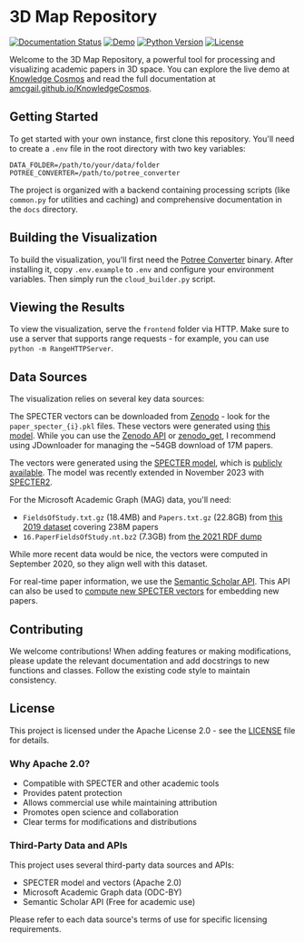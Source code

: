 # 3D Map Repository

[![Documentation Status](https://img.shields.io/website?label=docs&url=https://amcgail.github.io/KnowledgeCosmos/)](https://amcgail.github.io/KnowledgeCosmos/)
[![Demo](https://img.shields.io/website?label=demo&url=https://knowledge-cosmos-3d-map.s3.amazonaws.com/index.html)](https://knowledge-cosmos-3d-map.s3.amazonaws.com/index.html)
[![Python Version](https://img.shields.io/badge/python-3.7%2B-blue)](https://www.python.org/downloads/)
[![License](https://img.shields.io/badge/License-Apache%202.0-blue.svg)](https://opensource.org/licenses/Apache-2.0)

Welcome to the 3D Map Repository, a powerful tool for processing and visualizing academic papers in 3D space. You can explore the live demo at [Knowledge Cosmos](https://knowledge-cosmos-3d-map.s3.amazonaws.com/index.html) and read the full documentation at [amcgail.github.io/KnowledgeCosmos](https://amcgail.github.io/KnowledgeCosmos/).

## Getting Started

To get started with your own instance, first clone this repository. You'll need to create a `.env` file in the root directory with two key variables:
```
DATA_FOLDER=/path/to/your/data/folder
POTREE_CONVERTER=/path/to/potree_converter
```

The project is organized with a backend containing processing scripts (like `common.py` for utilities and caching) and comprehensive documentation in the `docs` directory.

## Building the Visualization

To build the visualization, you'll first need the [Potree Converter](https://github.com/potree/PotreeConverter/releases) binary. After installing it, copy `.env.example` to `.env` and configure your environment variables. Then simply run the `cloud_builder.py` script.

## Viewing the Results

To view the visualization, serve the `frontend` folder via HTTP. Make sure to use a server that supports range requests - for example, you can use `python -m RangeHTTPServer`. 

## Data Sources

The visualization relies on several key data sources:

The SPECTER vectors can be downloaded from [Zenodo](https://zenodo.org/records/4917086) - look for the `paper_specter_{i}.pkl` files. These vectors were generated using [this model](https://arxiv.org/pdf/2004.07180). While you can use the [Zenodo API](https://developers.zenodo.org/) or [zenodo_get](https://github.com/dvolgyes/zenodo_get), I recommend using JDownloader for managing the ~54GB download of 17M papers.

The vectors were generated using the [SPECTER model](https://github.com/allenai/specter), which is [publicly available](https://huggingface.co/allenai/specter). The model was recently extended in November 2023 with [SPECTER2](https://allenai.org/blog/specter2-adapting-scientific-document-embeddings-to-multiple-fields-and-task-formats-c95686c06567).

For the Microsoft Academic Graph (MAG) data, you'll need:
- `FieldsOfStudy.txt.gz` (18.4MB) and `Papers.txt.gz` (22.8GB) from [this 2019 dataset](https://zenodo.org/records/2628216) covering 238M papers
- `16.PaperFieldsOfStudy.nt.bz2` (7.3GB) from [the 2021 RDF dump](https://zenodo.org/records/4617285)

While more recent data would be nice, the vectors were computed in September 2020, so they align well with this dataset.

For real-time paper information, we use the [Semantic Scholar API](https://api.semanticscholar.org/api-docs/graph#tag/Paper-Data/operation/post_graph_get_papers). This API can also be used to [compute new SPECTER vectors](https://github.com/allenai/paper-embedding-public-apis) for embedding new papers.

## Contributing

We welcome contributions! When adding features or making modifications, please update the relevant documentation and add docstrings to new functions and classes. Follow the existing code style to maintain consistency.

## License

This project is licensed under the Apache License 2.0 - see the [LICENSE](LICENSE) file for details.

### Why Apache 2.0?

- Compatible with SPECTER and other academic tools
- Provides patent protection
- Allows commercial use while maintaining attribution
- Promotes open science and collaboration
- Clear terms for modifications and distributions

### Third-Party Data and APIs

This project uses several third-party data sources and APIs:

- SPECTER model and vectors (Apache 2.0)
- Microsoft Academic Graph data (ODC-BY)
- Semantic Scholar API (Free for academic use)

Please refer to each data source's terms of use for specific licensing requirements.
